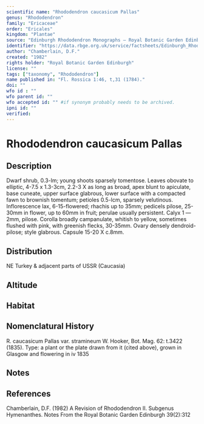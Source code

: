 ```yaml
---
scientific name: "Rhododendron caucasicum Pallas"
genus: "Rhododendron"
family: "Ericaceae"
order: "Ericales"
kingdom: "Plantae"
source: "Edinburgh Rhododendron Monographs – Royal Botanic Garden Edinburgh"
identifier: "https://data.rbge.org.uk/service/factsheets/Edinburgh_Rhododendron_Monographs.xhtml"
author: "Chamberlain, D.F."
created: "1982"
rights holder: "Royal Botanic Garden Edinburgh"
license: ""
tags: ["taxonomy", "Rhododendron"]
name published in: "Fl. Rossica 1:46, t,31 (1784)."
doi: ""
wfo id : ""
wfo parent id: ""
wfo accepted id: "" #if synonym probably needs to be archived.                      
ipni id: ""
verified:
---
```


                       

# Rhododendron caucasicum Pallas

## Description
Dwarf shrub, 0.3-lm; young shoots sparsely tomentose. Leaves obovate to elliptic, 4-7.5 x 1.3-3cm, 2.2-3 X as long as broad, apex blunt to apiculate, base cuneate, upper surface glabrous, lower surface with a compacted fawn to brownish tomentum; petioles 0.5-lcm, sparsely velutinous. Inflorescence lax, 6-15-flowered; rhachis up to 35mm; pedicels pilose, 25-30mm in flower, up to 60mm in fruit; perulae usually persistent. Calyx 1 —2mm, pilose. Corolla broadly campanulate, whitish to yellow, sometimes flushed with pink, with greenish flecks, 30-35mm. Ovary densely dendroid-pilose; style glabrous. Capsule 15-20 X c.8mm.

## Distribution
NE Turkey & adjacent parts of USSR (Caucasia)

## Altitude


## Habitat


## Nomenclatural History
R. caucasicum Pallas var. stramineum W. Hooker, Bot. Mag. 62: t.3422 (1835). Type: a plant or the plate drawn from it (cited above), grown in Glasgow and flowering in iv 1835
                       
## Notes


## References

Chamberlain, D.F. (1982) A Revision of Rhododendron II. Subgenus Hymenanthes. Notes From the Royal Botanic Garden Edinburgh 39(2):312
